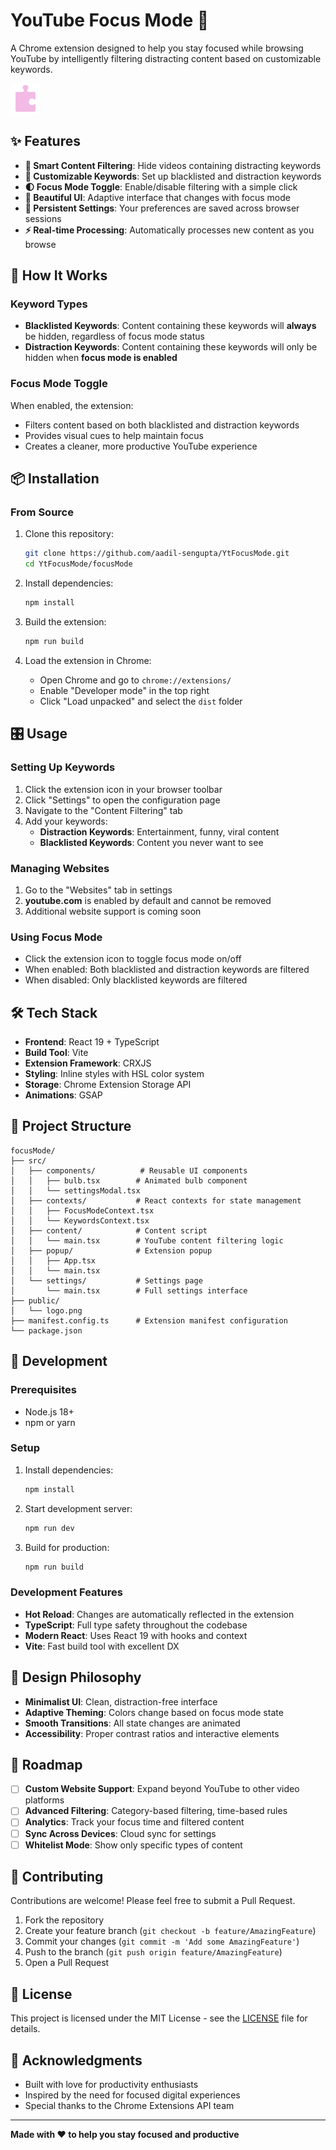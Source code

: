 # YouTube Focus Mode 🎯

A Chrome extension designed to help you stay focused while browsing YouTube by intelligently filtering distracting content based on customizable keywords.

![YouTube Focus Mode](./focusMode/public/logo.png)

## ✨ Features

- **🎯 Smart Content Filtering**: Hide videos containing distracting keywords
- **🔧 Customizable Keywords**: Set up blacklisted and distraction keywords
- **🌓 Focus Mode Toggle**: Enable/disable filtering with a simple click
- **🎨 Beautiful UI**: Adaptive interface that changes with focus mode
- **💾 Persistent Settings**: Your preferences are saved across browser sessions
- **⚡ Real-time Processing**: Automatically processes new content as you browse

## 🚀 How It Works

### Keyword Types

- **Blacklisted Keywords**: Content containing these keywords will **always** be hidden, regardless of focus mode status
- **Distraction Keywords**: Content containing these keywords will only be hidden when **focus mode is enabled**

### Focus Mode Toggle

When enabled, the extension:
- Filters content based on both blacklisted and distraction keywords
- Provides visual cues to help maintain focus
- Creates a cleaner, more productive YouTube experience

## 📦 Installation

### From Source

1. Clone this repository:
   ```bash
   git clone https://github.com/aadil-sengupta/YtFocusMode.git
   cd YtFocusMode/focusMode
   ```

2. Install dependencies:
   ```bash
   npm install
   ```

3. Build the extension:
   ```bash
   npm run build
   ```

4. Load the extension in Chrome:
   - Open Chrome and go to `chrome://extensions/`
   - Enable "Developer mode" in the top right
   - Click "Load unpacked" and select the `dist` folder

## 🎛️ Usage

### Setting Up Keywords

1. Click the extension icon in your browser toolbar
2. Click "Settings" to open the configuration page
3. Navigate to the "Content Filtering" tab
4. Add your keywords:
   - **Distraction Keywords**: Entertainment, funny, viral content
   - **Blacklisted Keywords**: Content you never want to see

### Managing Websites

1. Go to the "Websites" tab in settings
2. **youtube.com** is enabled by default and cannot be removed
3. Additional website support is coming soon

### Using Focus Mode

- Click the extension icon to toggle focus mode on/off
- When enabled: Both blacklisted and distraction keywords are filtered
- When disabled: Only blacklisted keywords are filtered

## 🛠️ Tech Stack

- **Frontend**: React 19 + TypeScript
- **Build Tool**: Vite
- **Extension Framework**: CRXJS
- **Styling**: Inline styles with HSL color system
- **Storage**: Chrome Extension Storage API
- **Animations**: GSAP

## 📁 Project Structure

```
focusMode/
├── src/
│   ├── components/          # Reusable UI components
│   │   ├── bulb.tsx        # Animated bulb component
│   │   └── settingsModal.tsx
│   ├── contexts/           # React contexts for state management
│   │   ├── FocusModeContext.tsx
│   │   └── KeywordsContext.tsx
│   ├── content/            # Content script
│   │   └── main.tsx        # YouTube content filtering logic
│   ├── popup/              # Extension popup
│   │   ├── App.tsx
│   │   └── main.tsx
│   └── settings/           # Settings page
│       └── main.tsx        # Full settings interface
├── public/
│   └── logo.png
├── manifest.config.ts      # Extension manifest configuration
└── package.json
```

## 🔧 Development

### Prerequisites

- Node.js 18+
- npm or yarn

### Setup

1. Install dependencies:
   ```bash
   npm install
   ```

2. Start development server:
   ```bash
   npm run dev
   ```

3. Build for production:
   ```bash
   npm run build
   ```

### Development Features

- **Hot Reload**: Changes are automatically reflected in the extension
- **TypeScript**: Full type safety throughout the codebase
- **Modern React**: Uses React 19 with hooks and context
- **Vite**: Fast build tool with excellent DX

## 🎨 Design Philosophy

- **Minimalist UI**: Clean, distraction-free interface
- **Adaptive Theming**: Colors change based on focus mode state
- **Smooth Transitions**: All state changes are animated
- **Accessibility**: Proper contrast ratios and interactive elements

## 🔮 Roadmap

- [ ] **Custom Website Support**: Expand beyond YouTube to other video platforms
- [ ] **Advanced Filtering**: Category-based filtering, time-based rules
- [ ] **Analytics**: Track your focus time and filtered content
- [ ] **Sync Across Devices**: Cloud sync for settings
- [ ] **Whitelist Mode**: Show only specific types of content

## 🤝 Contributing

Contributions are welcome! Please feel free to submit a Pull Request.

1. Fork the repository
2. Create your feature branch (`git checkout -b feature/AmazingFeature`)
3. Commit your changes (`git commit -m 'Add some AmazingFeature'`)
4. Push to the branch (`git push origin feature/AmazingFeature`)
5. Open a Pull Request

## 📝 License

This project is licensed under the MIT License - see the [LICENSE](LICENSE) file for details.

## 🙏 Acknowledgments

- Built with love for productivity enthusiasts
- Inspired by the need for focused digital experiences
- Special thanks to the Chrome Extensions API team

---

**Made with ❤️ to help you stay focused and productive**